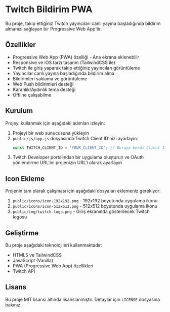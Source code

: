 # Twitch Bildirim PWA

Bu proje, takip ettiğiniz Twitch yayıncıları canlı yayına başladığında bildirim almanızı sağlayan bir Progressive Web App'tir.

## Özellikler

- Progressive Web App (PWA) özelliği - Ana ekrana eklenebilir
- Responsive ve iOS tarzı tasarım (TailwindCSS ile)
- Twitch ile giriş yaparak takip ettiğiniz yayıncıları görüntüleme
- Yayıncılar canlı yayına başladığında bildirim alma
- Bildirimleri saklama ve görüntüleme
- Web Push bildirimleri desteği
- Karanlık/Aydınlık tema desteği
- Offline çalışabilme

## Kurulum

Projeyi kullanmak için aşağıdaki adımları izleyin:

1. Projeyi bir web sunucusuna yükleyin
2. `public/js/app.js` dosyasında Twitch Client ID'nizi ayarlayın:
   ```javascript
   const TWITCH_CLIENT_ID = 'YOUR_CLIENT_ID'; // Buraya kendi Client ID'nizi girin
   ```
3. Twitch Developer portalından bir uygulama oluşturun ve OAuth yönlendirme URL'ini projenizin URL'i olarak ayarlayın

## Icon Ekleme

Projenin tam olarak çalışması için aşağıdaki dosyaları eklemeniz gerekiyor:

1. `public/icons/icon-192x192.png` - 192x192 boyutunda uygulama ikonu
2. `public/icons/icon-512x512.png` - 512x512 boyutunda uygulama ikonu
3. `public/img/twitch-logo.png` - Giriş ekranında gösterilecek Twitch logosu

## Geliştirme

Bu proje aşağıdaki teknolojileri kullanmaktadır:

- HTML5 ve TailwindCSS
- JavaScript (Vanilla)
- PWA (Progressive Web App) özellikleri
- Twitch API

## Lisans

Bu proje MIT lisansı altında lisanslanmıştır. Detaylar için `LICENSE` dosyasına bakınız.